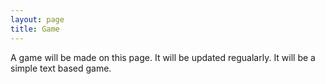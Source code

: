 ```yaml
---
layout: page
title: Game
---
```


A game will be made on this page. It will be updated regualarly. It will be a simple text based game.

<a href="https://lememe-1337.github.io/game.html/">
